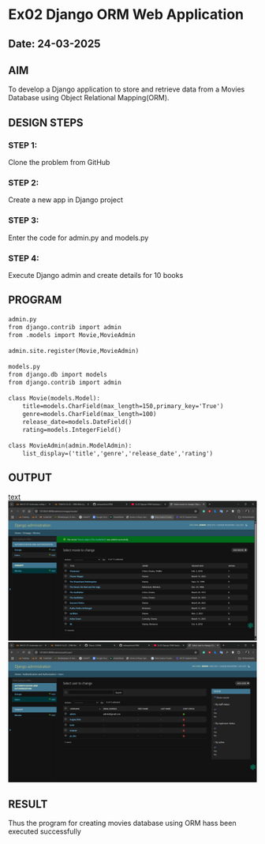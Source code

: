 # Ex02 Django ORM Web Application
## Date: 24-03-2025

## AIM
To develop a Django application to store and retrieve data from a Movies Database using Object Relational Mapping(ORM).

## DESIGN STEPS

### STEP 1:
Clone the problem from GitHub

### STEP 2:
Create a new app in Django project

### STEP 3:
Enter the code for admin.py and models.py

### STEP 4:
Execute Django admin and create details for 10 books

## PROGRAM
```
admin.py
from django.contrib import admin
from .models import Movie,MovieAdmin

admin.site.register(Movie,MovieAdmin)

models.py
from django.db import models
from django.contrib import admin

class Movie(models.Model):
    title=models.CharField(max_length=150,primary_key='True')
    genre=models.CharField(max_length=100)
    release_date=models.DateField()
    rating=models.IntegerField()
    
class MovieAdmin(admin.ModelAdmin):
    list_display=('title','genre','release_date','rating')
```

## OUTPUT

[text](README.md) ![text](<Screenshot 2025-03-24 231850.png>)
![alt text](<Screenshot 2025-03-24 232137.png>)


## RESULT
Thus the program for creating movies database using ORM hass been executed successfully

